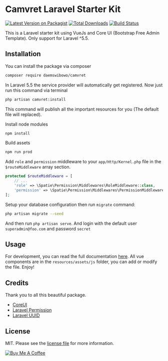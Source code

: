 # Camvret Laravel Starter Kit

[![Latest Version on Packagist][ico-version]][link-packagist]
[![Total Downloads][ico-downloads]][link-downloads]
[![Build Status][ico-travis]][link-travis]
<!-- [![StyleCI][ico-styleci]][link-styleci] -->

This is a Laravel starter kit using VueJs and Core UI (Bootstrap Free Admin Template). Only support for Laravel ^5.5.

## Installation

You can install the package via composer


``` bash
composer require daemswibowo/camvret
```

In Laravel 5.5 the service provider will automatically get registered. Now just run this command via terminal

``` bash
php artisan camvret:install
```
This command will publish all the important resources for you (The default file will replaced).

Install node modules

```bash
npm install
```

Build assets

```bash
npm run prod
```

Add `role` and `permission` middleware to your `app/Http/Kernel.php` file in the `$routeMiddleware` array section.

``` php
protected $routeMiddleware = [
	// ...
    'role' => \Spatie\Permission\Middlewares\RoleMiddleware::class,
    'permission' => \Spatie\Permission\Middlewares\PermissionMiddleware::class,
];
```

Setup your database configuration then run `migrate` command:

``` bash
php artisan migrate --seed
```

And then run `php artisan serve`. And login with the default user `superadmin@foo.com` and password `secret`

## Usage

For development, you can read the full documentation <a href="https://laravel.com/docs/5.7/frontend">here</a>.
All vue components are in the `resources/assets/js` folder, you can add or modify the file. Enjoy!

## Credits

Thank you to all this beautiful package.

- [CoreUI][link-coreui]
- [Laravel Permission][link-laravel-permission]
- [Laravel UUID][link-laravel-uuid]

## License

MIT. Please see the [license file](license.md) for more information.

<a href="https://www.buymeacoffee.com/daemswibowo" target="_blank"><img src="https://www.buymeacoffee.com/assets/img/custom_images/orange_img.png" alt="Buy Me A Coffee" style="height: auto !important;width: auto !important;" ></a>

[ico-version]: https://img.shields.io/packagist/v/daemswibowo/camvret.svg?style=flat-square
[ico-downloads]: https://img.shields.io/packagist/dt/daemswibowo/camvret.svg?style=flat-square
[ico-travis]: https://img.shields.io/travis/daemswibowo/camvret/master.svg?style=flat-square
[ico-styleci]: https://styleci.io/repos/12345678/shield

[link-packagist]: https://packagist.org/packages/daemswibowo/camvret
[link-downloads]: https://packagist.org/packages/daemswibowo/camvret
[link-travis]: https://travis-ci.org/daemswibowo/camvret
[link-styleci]: https://styleci.io/repos/12345678
[link-author]: https://daemswibowo.github.io
[link-coreui]: https://coreui.io
[link-laravel-permission]: https://github.com/spatie/laravel-permission
[link-laravel-uuid]: https://github.com/webpatser/laravel-uuid
